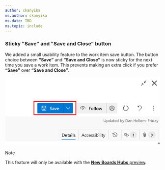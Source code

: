 ```yaml
---
author: ckanyika
ms.author: ckanyika
ms.date: TBD
ms.topic: include
---
```


### Sticky "Save" and "Save and Close" button

We added a small usability feature to the work item save button. The button choice between **“Save”** and **“Save and Close”** is now sticky for the next time you save a work item. This prevents making an extra click if you prefer **“Save”** over **“Save and Close”**.

![New Permission](../../media/220-boards-01.png)

> [!NOTE]
> This feature will only be available with the [**New Boards Hubs** preview](https://devblogs.microsoft.com/devops/new-boards-hub-public-preview/).